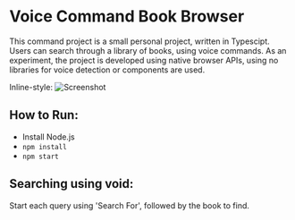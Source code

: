 # Voice Command Book Browser
This command project is a small personal project, written in Typescipt. Users can search through a library of books, using voice commands. As an experiment, the project is developed using native browser APIs, using no libraries for voice detection or components are used. 

Inline-style: 
![Screenshot](https://github.com/petercuret/Voice-Command-Book-Browser/blob/master/assets/screenshot.png "Screenshot")

## How to Run:

* Install Node.js
* `npm install`
* `npm start`

## Searching using void:
Start each query using 'Search For', followed by the book to find. 
